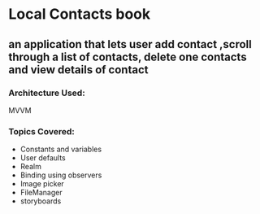 # Local Contacts book
## an application that lets user add contact ,scroll through a list of contacts, delete one contacts and view details of contact
### Architecture Used:
  MVVM
### Topics Covered:
 * Constants and variables
 * User defaults
 * Realm
 * Binding using observers
 * Image picker
 * FileManager
 * storyboards
